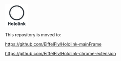 <img src="https://github.com/j3ygh/hololink/blob/master/docs/images/brand.png" width="15%">

This repository is moved to:

https://github.com/EiffelFly/Hololink-mainFrame

https://github.com/EiffelFly/Hololink-chrome-extension
